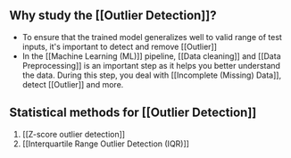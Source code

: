 ## Why study the [[Outlier Detection]]?
- To ensure that the trained model generalizes well to valid range of test inputs, it's important to detect and remove [[Outlier]]
- In the [[Machine Learning (ML)]] pipeline, [[Data cleaning]] and [[Data Preprocessing]] is an important step as it helps you better understand the data. During this step, you deal with [[Incomplete (Missing) Data]], detect [[Outlier]] and more.
## Statistical methods for [[Outlier Detection]]
1. [[Z-score outlier detection]]
2. [[Interquartile Range Outlier Detection (IQR)]]